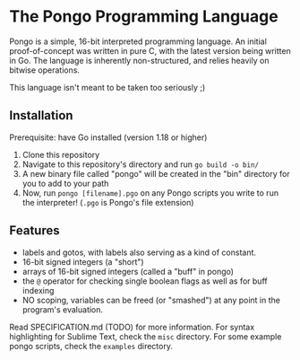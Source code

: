 # The Pongo Programming Language

Pongo is a simple, 16-bit interpreted programming language. An initial proof-of-concept was written in pure C, with the latest version being written in Go. The language is inherently non-structured, and relies heavily on bitwise operations.

This language isn't meant to be taken too seriously ;)

## Installation
Prerequisite: have Go installed (version 1.18 or higher)

 1) Clone this repository
 2) Navigate to this repository's directory and run `go build -o bin/`
 3) A new binary file called "pongo" will be created in the "bin" directory for you to add to your path
 4) Now, run `pongo [filename].pgo` on any Pongo scripts you write to run the interpreter! (`.pgo` is Pongo's file extension)

## Features
 - labels and gotos, with labels also serving as a kind of constant.
 - 16-bit signed integers (a "short")
 - arrays of 16-bit signed integers (called a "buff" in pongo)
 - the `@` operator for checking single boolean flags as well as for buff indexing
 - NO scoping, variables can be freed (or "smashed") at any point in the program's evaluation.

Read SPECIFICATION.md (TODO) for more information. For syntax highlighting for Sublime Text, check the `misc` directory. For some example pongo scripts, check the `examples` directory.
